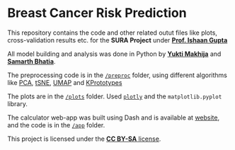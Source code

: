 # Breast Cancer Risk Prediction
This repository contains the code and other related outut files like plots, cross-validation results etc. for the **SURA Project** under [**Prof. Ishaan Gupta**](https://sites.google.com/view/fungel-iitd/home) 

All model building and analysis was done in Python by [**Yukti Makhija**](https://github.com/yuktimakhija) and [**Samarth Bhatia**](https://github.com/Plutonium-239).

The preprocessing code is in the [`/preproc`](/preproc) folder, using different algorithms like [PCA](https://scikit-learn.org/stable/modules/generated/sklearn.decomposition.PCA.html), [tSNE](https://scikit-learn.org/stable/modules/generated/sklearn.manifold.TSNE.html), [UMAP](https://umap-learn.readthedocs.io/en/latest/index.html) and [KPrototypes](https://github.com/nicodv/kmodes)

The plots are in the [`/plots`](/plots) folder. Used [`plotly`](https://plotly.com/python/) and the `matplotlib.pyplot` library.

The calculator web-app was built using Dash and is available at [website](https://bcampred.team1719.repl.co/), and the code is in the [`/app`](/app) folder.

This project is licensed under the [**CC BY-SA** license](https://creativecommons.org/licenses/by-sa/4.0/).